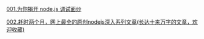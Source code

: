 [001.为你揭开 node.js 调试面纱](https://mp.weixin.qq.com/s/_x9lpY6TW4Z03RjBkRlZ1g)  

[002.耗时两个月，网上最全的原创nodejs深入系列文章(长达十来万字的文章，欢迎收藏)](https://www.jianshu.com/p/d7b3fd0fff74)
